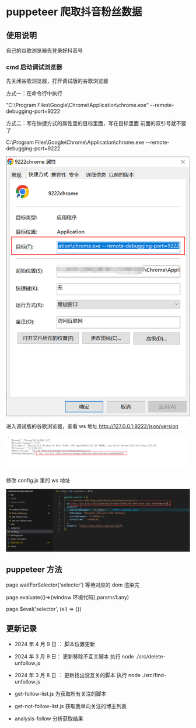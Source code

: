 # puppeteer 爬取抖音粉丝数据

## 使用说明

自己的谷歌浏览器先登录好抖音号

### cmd 启动调试浏览器

先关闭谷歌浏览器，打开调试版的谷歌浏览器

方式一：在命令行中执行

"C:\Program Files\Google\Chrome\Application\chrome.exe" --remote-debugging-port=9222

方式二：写在快捷方式的属性里的目标里面，写在目标里面 前面的双引号就不要了

C:\Program Files\Google\Chrome\Application\chrome.exe --remote-debugging-port=9222

![image-20240309135313899](https://raw.githubusercontent.com/xxxsjan/pic-bed/main/image-20240309135313899.png)

进入调试版的谷歌浏览器，查看 ws 地址
<http://127.0.0.1:9222/json/version>

![image-20240309135409987](https://raw.githubusercontent.com/xxxsjan/pic-bed/main/image-20240309135409987.png)

修改 config.js 里的 ws 地址

![image-20240309135441612](https://raw.githubusercontent.com/xxxsjan/pic-bed/main/image-20240309135441612.png)

## puppeteer 方法

page.waitForSelector('selector') 等待对应的 dom 渲染完

page.evaluate(()=>{window 环境代码},params1:any)

page.$eval('selector', (el) => {})

## 更新记录

- 2024 年 4 月 9 日 ： 脚本位置更新

- 2024 年 3 月 9 日： 更新移除不互关脚本 执行 node ./src/delete-unfollow.js
- 2024 年 3 月 8 日 ： 更新找出没互关的脚本 执行 node ./src/find-unfollow.js

- get-follow-list.js 为获取所有关注的脚本
- get-not-follow-list.js 获取我单向关注的博主列表
- analysis-follow 分析获取结果
